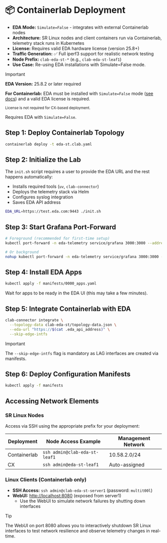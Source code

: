 # 📦 Containerlab Deployment

- **EDA Mode:** `Simulate=False` - integrates with external Containerlab nodes
- **Architecture:** SR Linux nodes and client containers run via Containerlab, telemetry stack runs in Kubernetes
- **License:** Requires valid EDA hardware license (version 25.8+)
- **Traffic Generation:** ✅ Full iperf3 support for realistic network testing
- **Node Prefix:** `clab-eda-st-*` (e.g., `clab-eda-st-leaf1`)
- **Use Case:** Re-using EDA installations with Simulate=False mode.

> [!IMPORTANT]
> **EDA Version:** 25.8.2 or later required
>
> **For Containerlab:** EDA must be installed with `Simulate=False` mode ([see docs][sim-false-doc]) and a valid EDA license is required.
>
> <small>License is not required for CX-based deployment.</small>

[sim-false-doc]: https://docs.eda.dev/user-guide/containerlab-integration/#installing-eda

Requires EDA with `Simulate=False`.

## Step 1: Deploy Containerlab Topology

```bash
containerlab deploy -t eda-st.clab.yaml
```

## Step 2: Initialize the Lab

The `init.sh` script requires a user to provide the EDA URL and the rest happens automatically:

- Installs required tools (`uv`, `clab-connector`)
- Deploys the telemetry stack via Helm
- Configures syslog integration
- Saves EDA API address

```bash
EDA_URL=https://test.eda.com:9443 ./init.sh
```

## Step 3: Start Grafana Port-Forward

```bash
# Foreground (recommended for first-time setup)
kubectl port-forward -n eda-telemetry service/grafana 3000:3000 --address=0.0.0.0

# Or background
nohup kubectl port-forward -n eda-telemetry service/grafana 3000:3000 --address=0.0.0.0 >/dev/null 2>&1 &
```

## Step 4: Install EDA Apps

```bash
kubectl apply -f manifests/0000_apps.yaml
```

Wait for apps to be ready in the EDA UI (this may take a few minutes).

## Step 5: Integrate Containerlab with EDA

```bash
clab-connector integrate \
  --topology-data clab-eda-st/topology-data.json \
  --eda-url "https://$(cat .eda_api_address)" \
  --skip-edge-intfs
```

> [!IMPORTANT]
> The `--skip-edge-intfs` flag is mandatory as LAG interfaces are created via manifests.

## Step 6: Deploy Configuration Manifests

```bash
kubectl apply -f manifests
```

## Accessing Network Elements

### SR Linux Nodes

Access via SSH using the appropriate prefix for your deployment:

| Deployment | Node Access Example | Management Network |
|------------|-------------------|-------------------|
| Containerlab | `ssh admin@clab-eda-st-leaf1` | 10.58.2.0/24 |
| CX | `ssh admin@eda-st-leaf1` | Auto-assigned |

### Linux Clients (Containerlab only)

- **SSH Access:** `ssh admin@clab-eda-st-server1` (password: `multit00l`)
- **WebUI:** <http://localhost:8080> (exposed from server1)
  - Use the WebUI to simulate network failures by shutting down interfaces

> [!TIP]
> The WebUI on port 8080 allows you to interactively shutdown SR Linux interfaces to test network resilience and observe telemetry changes in real-time.
